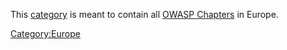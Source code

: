 <noinclude> This [category](:Special:Categories "wikilink") is meant to
contain all [OWASP Chapters](:Category:OWASP_Chapter "wikilink") in
Europe. </noinclude>

[Category:Europe](Category:Europe "wikilink")